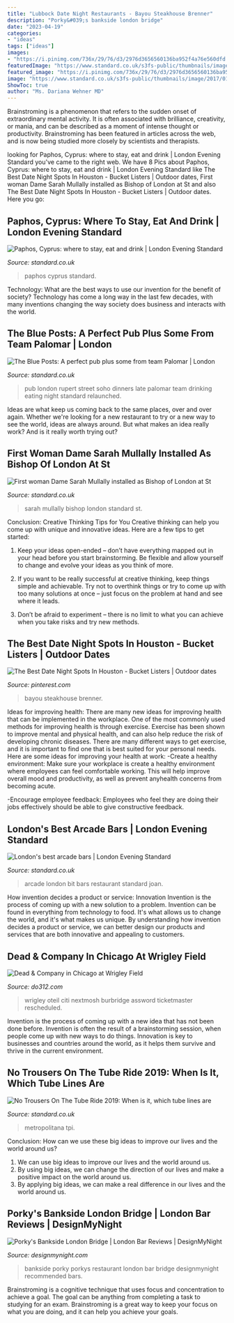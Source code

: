 ```yaml
---
title: "Lubbock Date Night Restaurants - Bayou Steakhouse Brenner"
description: "Porky&#039;s bankside london bridge"
date: "2023-04-19"
categories:
- "ideas"
tags: ["ideas"]
images:
- "https://i.pinimg.com/736x/29/76/d3/2976d3656560136ba952f4a76e560dfd.jpg"
featuredImage: "https://www.standard.co.uk/s3fs-public/thumbnails/image/2015/07/09/13/AN74802694Two_Bit-1.jpg"
featured_image: "https://i.pinimg.com/736x/29/76/d3/2976d3656560136ba952f4a76e560dfd.jpg"
image: "https://www.standard.co.uk/s3fs-public/thumbnails/image/2017/01/16/14/an113320479c4mpr4-paphos-fo.jpg"
ShowToc: true
author: "Ms. Dariana Wehner MD"
---
```



Brainstroming is a phenomenon that refers to the sudden onset of extraordinary mental activity. It is often associated with brilliance, creativity, or mania, and can be described as a moment of intense thought or productivity. Brainstroming has been featured in articles across the web, and is now being studied more closely by scientists and therapists.

	

		
looking for Paphos, Cyprus: where to stay, eat and drink | London Evening Standard you've came to the right web. We have 8 Pics about Paphos, Cyprus: where to stay, eat and drink | London Evening Standard like The Best Date Night Spots In Houston - Bucket Listers | Outdoor dates, First woman Dame Sarah Mullally installed as Bishop of London at St and also The Best Date Night Spots In Houston - Bucket Listers | Outdoor dates. Here you go:
		
    
## Paphos, Cyprus: Where To Stay, Eat And Drink | London Evening Standard

<img loading=lazy src="https://www.standard.co.uk/s3fs-public/thumbnails/image/2017/01/16/14/an113320479c4mpr4-paphos-fo.jpg" onerror="this.onerror=null;this.src='https://tse4.mm.bing.net/th?id=OIP.NIwNd2sHAntSwqPEG_uHawHaE7&amp;pid=15.1';" alt="Paphos, Cyprus: where to stay, eat and drink | London Evening Standard">

_Source: standard.co.uk_

>paphos cyprus standard. 

	

Technology: What are the best ways to use our invention for the benefit of society?
Technology has come a long way in the last few decades, with many inventions changing the way society does business and interacts with the world.

    
## The Blue Posts: A Perfect Pub Plus Some From Team Palomar | London

<img loading=lazy src="https://www.standard.co.uk/s3fs-public/thumbnails/image/2017/12/19/17/the-blue-post-118.jpg" onerror="this.onerror=null;this.src='https://tse4.mm.bing.net/th?id=OIP.zwdzt118nJ0bO8VnrA9G5QHaE8&amp;pid=15.1';" alt="The Blue Posts: A perfect pub plus some from team Palomar | London">

_Source: standard.co.uk_

>pub london rupert street soho dinners late palomar team drinking eating night standard relaunched. 

	

Ideas are what keep us coming back to the same places, over and over again. Whether we're looking for a new restaurant to try or a new way to see the world, ideas are always around. But what makes an idea really work? And is it really worth trying out?

    
## First Woman Dame Sarah Mullally Installed As Bishop Of London At St

<img loading=lazy src="https://static.standard.co.uk/s3fs-public/thumbnails/image/2018/05/12/16/sarahmullally1205b.jpg" onerror="this.onerror=null;this.src='https://tse3.mm.bing.net/th?id=OIP.9QAYDfIQIHgmzQbbttGhxwHaE7&amp;pid=15.1';" alt="First woman Dame Sarah Mullally installed as Bishop of London at St">

_Source: standard.co.uk_

>sarah mullally bishop london standard st. 

	

Conclusion: Creative Thinking Tips for You
Creative thinking can help you come up with unique and innovative ideas. Here are a few tips to get started:
1. Keep your ideas open-ended – don’t have everything mapped out in your head before you start brainstorming. Be flexible and allow yourself to change and evolve your ideas as you think of more.

2. If you want to be really successful at creative thinking, keep things simple and achievable. Try not to overthink things or try to come up with too many solutions at once – just focus on the problem at hand and see where it leads.

3. Don’t be afraid to experiment – there is no limit to what you can achieve when you take risks and try new methods.

    
## The Best Date Night Spots In Houston - Bucket Listers | Outdoor Dates

<img loading=lazy src="https://i.pinimg.com/736x/29/76/d3/2976d3656560136ba952f4a76e560dfd.jpg" onerror="this.onerror=null;this.src='https://tse4.mm.bing.net/th?id=OIP.ziQ0R4MI6lI2iExEEOwXpwHaFL&amp;pid=15.1';" alt="The Best Date Night Spots In Houston - Bucket Listers | Outdoor dates">

_Source: pinterest.com_

>bayou steakhouse brenner. 

	

Ideas for improving health:
There are many new ideas for improving health that can be implemented in the workplace. One of the most commonly used methods for improving health is through exercise. Exercise has been shown to improve mental and physical health, and can also help reduce the risk of developing chronic diseases. There are many different ways to get exercise, and it is important to find one that is best suited for your personal needs. Here are some ideas for improving your health at work: 
-Create a healthy environment: Make sure your workplace is create a healthy environment where employees can feel comfortable working. This will help improve overall mood and productivity, as well as prevent anyhealth concerns from becoming acute. 

-Encourage employee feedback: Employees who feel they are doing their jobs effectively should be able to give constructive feedback.

    
## London&#039;s Best Arcade Bars | London Evening Standard

<img loading=lazy src="https://www.standard.co.uk/s3fs-public/thumbnails/image/2015/07/09/13/AN74802694Two_Bit-1.jpg" onerror="this.onerror=null;this.src='https://tse4.mm.bing.net/th?id=OIP.FuHiefE8zEUNDvSaYJVX2gHaE8&amp;pid=15.1';" alt="London&#039;s best arcade bars | London Evening Standard">

_Source: standard.co.uk_

>arcade london bit bars restaurant standard joan. 

	

How invention decides a product or service: Innovation
Invention is the process of coming up with a new solution to a problem. Invention can be found in everything from technology to food. It's what allows us to change the world, and it's what makes us unique. By understanding how invention decides a product or service, we can better design our products and services that are both innovative and appealing to customers.

    
## Dead &amp; Company In Chicago At Wrigley Field

<img loading=lazy src="https://assets0.dostuffmedia.com/uploads/aws_asset/aws_asset/7417712/58aeb144-f6f0-48b4-a513-6a33defb92fa.jpg" onerror="this.onerror=null;this.src='https://tse2.mm.bing.net/th?id=OIP.WeB3oigkQN34VvFtW8L9hQHaD4&amp;pid=15.1';" alt="Dead &amp; Company in Chicago at Wrigley Field">

_Source: do312.com_

>wrigley oteil citi nextmosh burbridge assword ticketmaster rescheduled. 

	

Invention is the process of coming up with a new idea that has not been done before. Invention is often the result of a brainstorming session, when people come up with new ways to do things. Innovation is key to businesses and countries around the world, as it helps them survive and thrive in the current environment.

    
## No Trousers On The Tube Ride 2019: When Is It, Which Tube Lines Are

<img loading=lazy src="https://static.standard.co.uk/s3fs-public/thumbnails/image/2019/01/09/11/gettyimages-902263998.jpg" onerror="this.onerror=null;this.src='https://tse2.mm.bing.net/th?id=OIP.SA9rDkQPHuvtNHB3pvRrPAHaE8&amp;pid=15.1';" alt="No Trousers On The Tube Ride 2019: When is it, which tube lines are">

_Source: standard.co.uk_

>metropolitana tpi. 

	

Conclusion: How can we use these big ideas to improve our lives and the world around us?
1. We can use big ideas to improve our lives and the world around us. 
2. By using big ideas, we can change the direction of our lives and make a positive impact on the world around us. 
3. By applying big ideas, we can make a real difference in our lives and the world around us.

    
## Porky&#039;s Bankside London Bridge | London Bar Reviews | DesignMyNight

<img loading=lazy src="http://static.designmynight.com/uploads/2014/06/Porkys-Bankside-Restaurant-optimised.jpg" onerror="this.onerror=null;this.src='https://tse4.mm.bing.net/th?id=OIP.WqhBgCZvYoGSihT1fnMi7AHaE8&amp;pid=15.1';" alt="Porky&#039;s Bankside London Bridge | London Bar Reviews | DesignMyNight">

_Source: designmynight.com_

>bankside porky porkys restaurant london bar bridge designmynight recommended bars. 

	

Brainstroming is a cognitive technique that uses focus and concentration to achieve a goal. The goal can be anything from completing a task to studying for an exam. Brainstroming is a great way to keep your focus on what you are doing, and it can help you achieve your goals.

